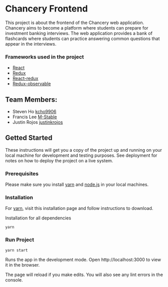 # Chancery Frontend
This project is about the frontend of the Chancery web application. Chancery aims to become a platform where students can prepare for investment banking interviews. The web application provides a bank of flashcards where students can practice answering common questions that appear in the interviews.

### Frameworks used in the project
* [React](https://reactjs.org/)
* [Redux](https://redux.js.org/)
* [React-redux](https://react-redux.js.org/)
* [Redux-observable](https://redux-observable.js.org/)

## Team Members:
* Steven Ho [kcho9906](https://github.com/kcho9906)
* Francis Lee [M-Stable](https://github.com/M-Stable)
* Justin Rojos [justinkrojos](https://github.com/justinkrojos) 

## Getted Started
These instructions will get you a copy of the project up and running on your local machine for development and testing purposes. See deployment for notes on how to deploy the project on a live system.

### Prerequisites
Please make sure you install [yarn](https://yarnpkg.com/) and [node.js](https://nodejs.org/en/) in your local machines.

### Installation
For [yarn](https://classic.yarnpkg.com/en/docs/install), visit this installation page and follow instructions to download.

Installation for all dependencies
```
yarn
```

### Run Project
```
yarn start
```
Runs the app in the development mode. Open http://localhost:3000 to view it in the browser.

The page will reload if you make edits. You will also see any lint errors in the console.






